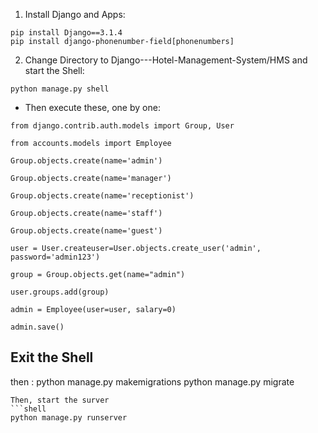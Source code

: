 1. Install Django and Apps:
```shell
pip install Django==3.1.4
pip install django-phonenumber-field[phonenumbers]
```
2. Change Directory to Django---Hotel-Management-System/HMS and start the Shell:
```shell
python manage.py shell
```
* Then execute these, one by one:
```shell
from django.contrib.auth.models import Group, User
```

```shell
from accounts.models import Employee
```

```shell
Group.objects.create(name='admin')
```

```shell
Group.objects.create(name='manager')
```

```shell
Group.objects.create(name='receptionist')
```

```shell
Group.objects.create(name='staff')
```

```shell
Group.objects.create(name='guest')
```

```shell
user = User.createuser=User.objects.create_user('admin', password='admin123')
```

```shell
group = Group.objects.get(name="admin")
```

```shell
user.groups.add(group)
```

```shell
admin = Employee(user=user, salary=0)
```

```shell
admin.save()
```

## Exit the Shell
then :
python manage.py makemigrations
python manage.py migrate
```
Then, start the surver
```shell
python manage.py runserver
```
